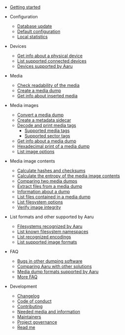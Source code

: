 - [Getting started](quickstart.md)


- Configuration

    - [Database update](database/update.md)
    - [Default configuration](configure.md)
    - [Local statistics](database/stats.md)


- Devices

    - [Get info about a physical device](device/info.md)
    - [List supported connected devices](device/list.md)
    - [Devices supported by Aaru](faq/supported-devices.md)


- Media

    - [Check readability of the media](media/scan.md)
    - [Create a media dump](media/dump.md)
    - [Get info about inserted media](media/info.md)


- Media images

    - [Convert a media dump](image/convert.md)
    - [Create a metadata sidecar](image/create-sidecar.md)
    - [Decode and print media tags](image/decode.md)
        - [Supported media tags](faq/media-tags.md)
        - [Supported sector tags](faq/sector-tags.md)
    - [Get info about a media dump](image/info.md)
    - [Hexadecimal print of a media dump](image/print.md)
    - [List image options](image/options.md)


- Media image contents

    - [Calculate hashes and checksums](image/checksum.md)
    - [Calculate the entropy of the media image contents](image/entropy.md)
    - [Comparing two media dumps](image/compare.md)
    - [Extract files from a media dump](filesystem/extract.md)
    - [Information about a dump](filesystem/info.md)
    - [List files contained in a media dump](filesystem/ls.md)
    - [List filesystem options](filesystem/options.md)
    - [Verify image integrity](image/verify.md)


- List formats and other supported by Aaru

    - [Filesystems recognized by Aaru](faq/filesystems.md)
    - [List known filesystem namespaces](list-namespaces.md)
    - [List recognized encodings](list-encodings.md)
    - [List supported image formats](formats.md)


- FAQ

    - [Bugs in other dumping software](faq/3rdparty.md)
    - [Comparing Aaru with other solutions](faq/comparison.md)
    - [Media dump formats supported by Aaru](faq/formats.md)
    - [More FAQ](faq/more.md)


- Development

    - [Changelog](docs/Changelog.md)
    - [Code of conduct](docs/CODE_OF_CONDUCT.md)
    - [Contributing](docs/CONTRIBUTING.md)
    - [Needed media and information](docs/NEEDED.md)
    - [Maintainers](docs/MAINTAINERS.md)
    - [Project governance](docs/GOVERNANCE.md)
    - [Read me](docs/README.md)
